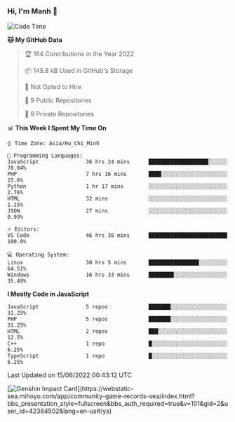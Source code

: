 ### Hi, I'm Manh 👋

<!--START_SECTION:waka-->
![Code Time](http://img.shields.io/badge/Code%20Time-0%20secs-blue)

**🐱 My GitHub Data** 

> 🏆 164 Contributions in the Year 2022
 > 
> 📦 145.8 kB Used in GitHub's Storage 
 > 
> 🚫 Not Opted to Hire
 > 
> 📜 9 Public Repositories 
 > 
> 🔑 9 Private Repositories  
 > 
📊 **This Week I Spent My Time On** 

```text
⌚︎ Time Zone: Asia/Ho_Chi_Minh

💬 Programming Languages: 
JavaScript               36 hrs 24 mins      ███████████████████░░░░░░   78.04% 
PHP                      7 hrs 16 mins       ████░░░░░░░░░░░░░░░░░░░░░   15.6% 
Python                   1 hr 17 mins        ░░░░░░░░░░░░░░░░░░░░░░░░░   2.76% 
HTML                     32 mins             ░░░░░░░░░░░░░░░░░░░░░░░░░   1.15% 
JSON                     27 mins             ░░░░░░░░░░░░░░░░░░░░░░░░░   0.99%

🔥 Editors: 
VS Code                  46 hrs 38 mins      █████████████████████████   100.0%

💻 Operating System: 
Linux                    30 hrs 5 mins       ████████████████░░░░░░░░░   64.51% 
Windows                  16 hrs 33 mins      ████████░░░░░░░░░░░░░░░░░   35.49%

```

**I Mostly Code in JavaScript** 

```text
JavaScript               5 repos             ███████░░░░░░░░░░░░░░░░░░   31.25% 
PHP                      5 repos             ███████░░░░░░░░░░░░░░░░░░   31.25% 
HTML                     2 repos             ███░░░░░░░░░░░░░░░░░░░░░░   12.5% 
C++                      1 repo              █░░░░░░░░░░░░░░░░░░░░░░░░   6.25% 
TypeScript               1 repo              █░░░░░░░░░░░░░░░░░░░░░░░░   6.25%

```



 Last Updated on 15/06/2022 00:43:12 UTC
<!--END_SECTION:waka-->

[![Genshin Impact Card](https://api.mn07.xyz/genshin/card/42384502?)](https://webstatic-sea.mihoyo.com/app/community-game-records-sea/index.html?bbs_presentation_style=fullscreen&bbs_auth_required=true&v=101&gid=2&user_id=42384502&lang=en-us#/ys)

